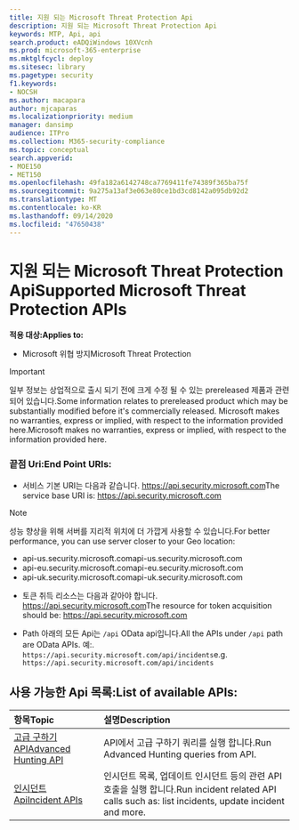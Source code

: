 ```yaml
---
title: 지원 되는 Microsoft Threat Protection Api
description: 지원 되는 Microsoft Threat Protection Api
keywords: MTP, Api, api
search.product: eADQiWindows 10XVcnh
ms.prod: microsoft-365-enterprise
ms.mktglfcycl: deploy
ms.sitesec: library
ms.pagetype: security
f1.keywords:
- NOCSH
ms.author: macapara
author: mjcaparas
ms.localizationpriority: medium
manager: dansimp
audience: ITPro
ms.collection: M365-security-compliance
ms.topic: conceptual
search.appverid:
- MOE150
- MET150
ms.openlocfilehash: 49fa182a6142748ca7769411fe74389f365ba75f
ms.sourcegitcommit: 9a275a13af3e063e80ce1bd3cd8142a095db92d2
ms.translationtype: MT
ms.contentlocale: ko-KR
ms.lasthandoff: 09/14/2020
ms.locfileid: "47650438"
---
```

# <a name="supported-microsoft-threat-protection-apis"></a><span data-ttu-id="5be2b-104">지원 되는 Microsoft Threat Protection Api</span><span class="sxs-lookup"><span data-stu-id="5be2b-104">Supported Microsoft Threat Protection APIs</span></span> 
<span data-ttu-id="5be2b-105">**적용 대상:**</span><span class="sxs-lookup"><span data-stu-id="5be2b-105">**Applies to:**</span></span>
- <span data-ttu-id="5be2b-106">Microsoft 위협 방지</span><span class="sxs-lookup"><span data-stu-id="5be2b-106">Microsoft Threat Protection</span></span>

>[!IMPORTANT] 
><span data-ttu-id="5be2b-107">일부 정보는 상업적으로 출시 되기 전에 크게 수정 될 수 있는 prereleased 제품과 관련 되어 있습니다.</span><span class="sxs-lookup"><span data-stu-id="5be2b-107">Some information relates to prereleased product which may be substantially modified before it's commercially released.</span></span> <span data-ttu-id="5be2b-108">Microsoft makes no warranties, express or implied, with respect to the information provided here.</span><span class="sxs-lookup"><span data-stu-id="5be2b-108">Microsoft makes no warranties, express or implied, with respect to the information provided here.</span></span>


### <a name="end-point-uris"></a><span data-ttu-id="5be2b-109">끝점 Uri:</span><span class="sxs-lookup"><span data-stu-id="5be2b-109">End Point URIs:</span></span>

- <span data-ttu-id="5be2b-110">서비스 기본 URI는 다음과 같습니다. https://api.security.microsoft.com</span><span class="sxs-lookup"><span data-stu-id="5be2b-110">The service base URI is: https://api.security.microsoft.com</span></span> <br>

>[!NOTE]
><span data-ttu-id="5be2b-111">성능 향상을 위해 서버를 지리적 위치에 더 가깝게 사용할 수 있습니다.</span><span class="sxs-lookup"><span data-stu-id="5be2b-111">For better performance, you can use server closer to your Geo location:</span></span>
> - <span data-ttu-id="5be2b-112">api-us.security.microsoft.com</span><span class="sxs-lookup"><span data-stu-id="5be2b-112">api-us.security.microsoft.com</span></span>
> - <span data-ttu-id="5be2b-113">api-eu.security.microsoft.com</span><span class="sxs-lookup"><span data-stu-id="5be2b-113">api-eu.security.microsoft.com</span></span>
> - <span data-ttu-id="5be2b-114">api-uk.security.microsoft.com</span><span class="sxs-lookup"><span data-stu-id="5be2b-114">api-uk.security.microsoft.com</span></span>

 - <span data-ttu-id="5be2b-115">토큰 취득 리소스는 다음과 같아야 합니다. https://api.security.microsoft.com</span><span class="sxs-lookup"><span data-stu-id="5be2b-115">The resource for token acquisition should be: https://api.security.microsoft.com</span></span>

 - <span data-ttu-id="5be2b-116">Path 아래의 모든 Api는 ```/api``` OData api입니다.</span><span class="sxs-lookup"><span data-stu-id="5be2b-116">All the APIs under ```/api``` path are OData APIs.</span></span> <span data-ttu-id="5be2b-117">예:. ```https://api.security.microsoft.com/api/incidents```</span><span class="sxs-lookup"><span data-stu-id="5be2b-117">e.g. ```https://api.security.microsoft.com/api/incidents```</span></span>

## <a name="list-of-available-apis"></a><span data-ttu-id="5be2b-118">사용 가능한 Api 목록:</span><span class="sxs-lookup"><span data-stu-id="5be2b-118">List of available APIs:</span></span>

<span data-ttu-id="5be2b-119">항목</span><span class="sxs-lookup"><span data-stu-id="5be2b-119">Topic</span></span> | <span data-ttu-id="5be2b-120">설명</span><span class="sxs-lookup"><span data-stu-id="5be2b-120">Description</span></span>
:---|:---
[<span data-ttu-id="5be2b-121">고급 구하기 API</span><span class="sxs-lookup"><span data-stu-id="5be2b-121">Advanced Hunting API</span></span>](api-advanced-hunting.md) | <span data-ttu-id="5be2b-122">API에서 고급 구하기 쿼리를 실행 합니다.</span><span class="sxs-lookup"><span data-stu-id="5be2b-122">Run Advanced Hunting queries from API.</span></span>
[<span data-ttu-id="5be2b-123">인시던트 Api</span><span class="sxs-lookup"><span data-stu-id="5be2b-123">Incident APIs</span></span>](api-incident.md) | <span data-ttu-id="5be2b-124">인시던트 목록, 업데이트 인시던트 등의 관련 API 호출을 실행 합니다.</span><span class="sxs-lookup"><span data-stu-id="5be2b-124">Run incident related API calls such as: list incidents, update incident and more.</span></span>
